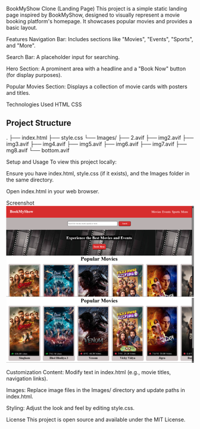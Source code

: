 BookMyShow Clone (Landing Page)
This project is a simple static landing page inspired by BookMyShow, designed to visually represent a movie booking platform's homepage. It showcases popular movies and provides a basic layout.

Features
Navigation Bar: Includes sections like "Movies", "Events", "Sports", and "More".

Search Bar: A placeholder input for searching.

Hero Section: A prominent area with a headline and a "Book Now" button (for display purposes).

Popular Movies Section: Displays a collection of movie cards with posters and titles.

Technologies Used
HTML
CSS

## Project Structure

.
├── index.html
├── style.css
└── Images/
├── 2.avif
├── img2.avif
├── img3.avif
├── img4.avif
├── img5.avif
├── img6.avif
├── img7.avif
├── mg8.avif
└── bottom.avif

Setup and Usage
To view this project locally:

Ensure you have index.html, style.css (if it exists), and the Images folder in the same directory.

Open index.html in your web browser.

Screenshot
![Screenshot 1](./Images/Screenshot%202025-07-20%20182014.png)
![Screenshot 2](./Images/Screenshot%202025-07-20%20182024.png)


Customization
Content: Modify text in index.html (e.g., movie titles, navigation links).

Images: Replace image files in the Images/ directory and update paths in index.html.

Styling: Adjust the look and feel by editing style.css.

License
This project is open source and available under the MIT License.
